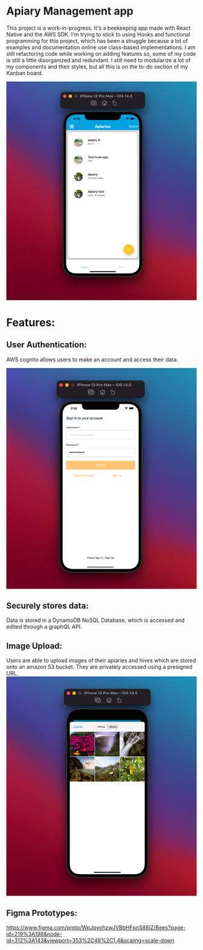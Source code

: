 # Apiary Management app
This project is a work-in-progress. 
It's a beekeeping app made with React Native and the AWS SDK. 
I'm trying to stick to using Hooks and functional programming for this project, which has been a struggle because a lot of examples and documentation online use class-based implementations. I am still refactoring code while working on adding features so, some of my code is still a little disorganized and redundant. I still need to modularize a lot of my components and their styles, but all this is on the to-do section of my Kanban board. 


![Alt Text](https://github.com/OmrM/Apiary-Management-App/blob/main/Demo%20Images/HomePage.png)

# Features:
## User Authentication: 
AWS cognito allows users to make an account and access their data. 

![Alt Text](https://github.com/OmrM/Apiary-Management-App/blob/main/Demo%20Images/LogIn.png)


## Securely stores data: 
Data is stored in a DynamoDB NoSQL Database, which is accessed and edited through a graphQL API. 


## Image Upload: 
Users are able to upload images of their apiaries and hives which are stored onto an amazon S3 bucket. 
They are privately accessed using a presigned URL.  
![Alt Text](https://github.com/OmrM/Apiary-Management-App/blob/main/Demo%20Images/ExpoImagePicker.png)

## Figma Prototypes: 
https://www.figma.com/proto/WpJpyohzwJVBbHFpnS88IZ/Bees?page-id=219%3A198&node-id=312%3A143&viewport=353%2C48%2C1.4&scaling=scale-down
